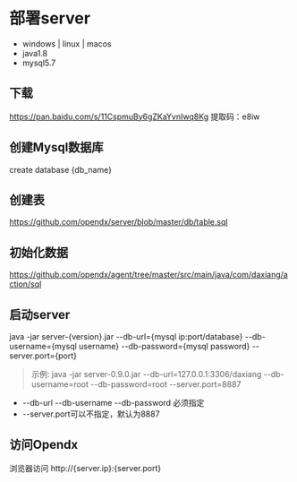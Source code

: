# 部署server
- windows | linux | macos
- java1.8
- mysql5.7

## 下载
https://pan.baidu.com/s/11CspmuBy6gZKaYvnIwq8Kg  提取码：e8iw

## 创建Mysql数据库
create database {db_name}

## 创建表
https://github.com/opendx/server/blob/master/db/table.sql

## 初始化数据
https://github.com/opendx/agent/tree/master/src/main/java/com/daxiang/action/sql

## 启动server
java -jar server-{version}.jar --db-url={mysql ip:port/database} --db-username={mysql username} --db-password={mysql password} --server.port={port}
> 示例: java -jar server-0.9.0.jar --db-url=127.0.0.1:3306/daxiang --db-username=root --db-password=root --server.port=8887

* --db-url --db-username --db-password 必须指定
* --server.port可以不指定，默认为8887

## 访问Opendx
浏览器访问 http://{server.ip}:{server.port}
